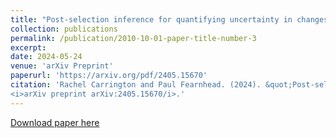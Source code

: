 ```yaml
---
title: "Post-selection inference for quantifying uncertainty in changes in variance"
collection: publications
permalink: /publication/2010-10-01-paper-title-number-3
excerpt: 
date: 2024-05-24
venue: 'arXiv Preprint'
paperurl: 'https://arxiv.org/pdf/2405.15670'
citation: 'Rachel Carrington and Paul Fearnhead. (2024). &quot;Post-selection inference for quantifying uncertainty in changes in variance.&quot; 
<i>arXiv preprint arXiv:2405.15670/i>.'
---
```


[Download paper here](https://arxiv.org/pdf/2405.15670)
